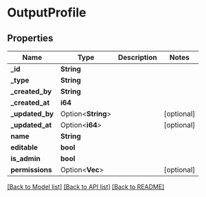 # OutputProfile

## Properties

Name | Type | Description | Notes
------------ | ------------- | ------------- | -------------
**_id** | **String** |  | 
**_type** | **String** |  | 
**_created_by** | **String** |  | 
**_created_at** | **i64** |  | 
**_updated_by** | Option<**String**> |  | [optional]
**_updated_at** | Option<**i64**> |  | [optional]
**name** | **String** |  | 
**editable** | **bool** |  | 
**is_admin** | **bool** |  | 
**permissions** | Option<**Vec<String>**> |  | [optional]

[[Back to Model list]](../README.md#documentation-for-models) [[Back to API list]](../README.md#documentation-for-api-endpoints) [[Back to README]](../README.md)


